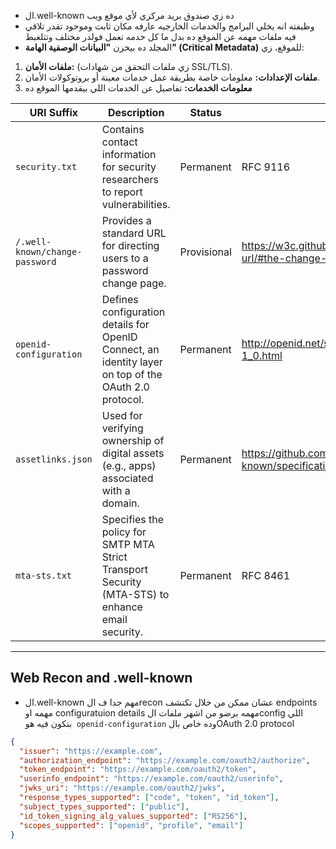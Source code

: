 - ال.well-known ده زي صندوق بريد مركزي لأي موقع ويب
- وظيفته انه يخلي البرامج والخدمات الخارجيه عارفه مكان ثابت وموحود تقدر تلاقي فيه ملفات مهمه عن الموقع ده بدل ما كل خدمه تعمل فولدر مختلف وتتلغبط
- المجلد ده بيخزن **"البيانات الوصفية الهامة" (Critical Metadata)** للموقع، زي:
1. **ملفات الأمان:** (زي ملفات التحقق من شهادات SSL/TLS).
2. **ملفات الإعدادات:** معلومات خاصة بطريقة عمل خدمات معينة أو بروتوكولات الأمان.
3. **معلومات الخدمات:** تفاصيل عن الخدمات اللي بيقدمها الموقع ده

|URI Suffix|Description|Status|Reference|
|---|---|---|---|
|`security.txt`|Contains contact information for security researchers to report vulnerabilities.|Permanent|RFC 9116|
|`/.well-known/change-password`|Provides a standard URL for directing users to a password change page.|Provisional|https://w3c.github.io/webappsec-change-password-url/#the-change-password-well-known-uri|
|`openid-configuration`|Defines configuration details for OpenID Connect, an identity layer on top of the OAuth 2.0 protocol.|Permanent|http://openid.net/specs/openid-connect-discovery-1_0.html|
|`assetlinks.json`|Used for verifying ownership of digital assets (e.g., apps) associated with a domain.|Permanent|https://github.com/google/digitalassetlinks/blob/master/well-known/specification.md|
|`mta-sts.txt`|Specifies the policy for SMTP MTA Strict Transport Security (MTA-STS) to enhance email security.|Permanent|RFC 8461|

---
## Web Recon and .well-known
- ال.well-known مهم جدا ف الrecon عشان ممكن من خلال تكتشف endpoints مهمه او configuratuion details مهمه برضو من اشهر ملفات الconfig اللي بتكون فيه هو  `openid-configuration` وده خاص بالOAuth 2.0 protocol
```json
{
  "issuer": "https://example.com",
  "authorization_endpoint": "https://example.com/oauth2/authorize",
  "token_endpoint": "https://example.com/oauth2/token",
  "userinfo_endpoint": "https://example.com/oauth2/userinfo",
  "jwks_uri": "https://example.com/oauth2/jwks",
  "response_types_supported": ["code", "token", "id_token"],
  "subject_types_supported": ["public"],
  "id_token_signing_alg_values_supported": ["RS256"],
  "scopes_supported": ["openid", "profile", "email"]
}
```